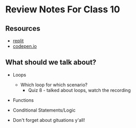 # Review Notes For Class 10

## Resources

* [replit](https://replit.com/)
* [codepen.io](https://codepen.io/pen/)

## What should we talk about?

* Loops
  * Which loop for which scenario?
    * Quiz 8 - talked about loops, watch the recording
* Functions
* Conditional Statements/Logic

* Don't forget about gituations y'all!
